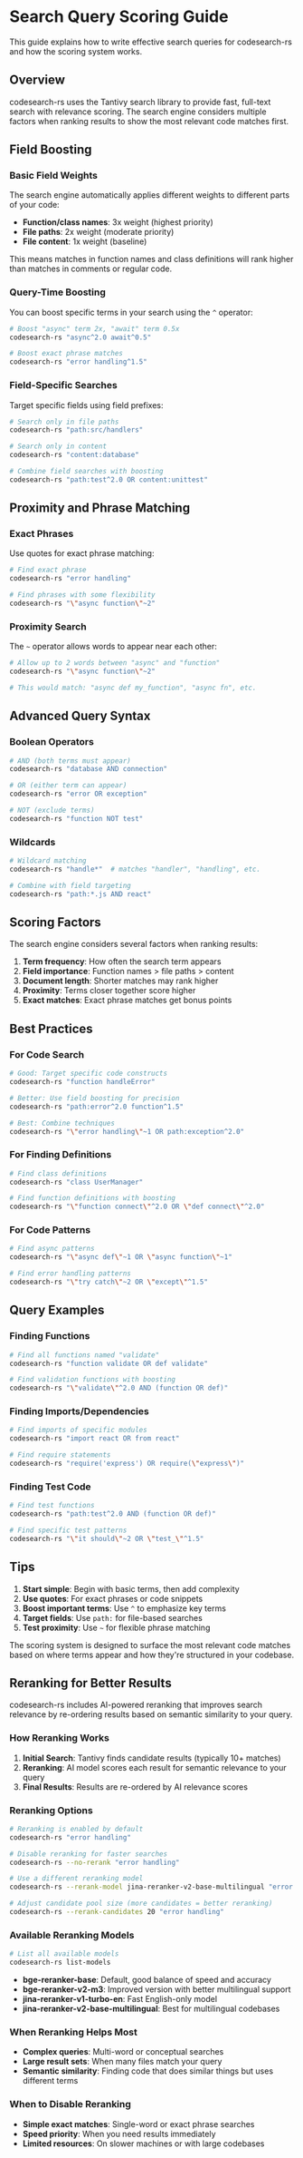 # Search Query Scoring Guide

This guide explains how to write effective search queries for codesearch-rs and how the scoring system works.

## Overview

codesearch-rs uses the Tantivy search library to provide fast, full-text search with relevance scoring. The search engine considers multiple factors when ranking results to show the most relevant code matches first.

## Field Boosting

### Basic Field Weights

The search engine automatically applies different weights to different parts of your code:

- **Function/class names**: 3x weight (highest priority)
- **File paths**: 2x weight (moderate priority)  
- **File content**: 1x weight (baseline)

This means matches in function names and class definitions will rank higher than matches in comments or regular code.

### Query-Time Boosting

You can boost specific terms in your search using the `^` operator:

```bash
# Boost "async" term 2x, "await" term 0.5x
codesearch-rs "async^2.0 await^0.5"

# Boost exact phrase matches
codesearch-rs "error handling^1.5"
```

### Field-Specific Searches

Target specific fields using field prefixes:

```bash
# Search only in file paths
codesearch-rs "path:src/handlers"

# Search only in content
codesearch-rs "content:database"

# Combine field searches with boosting
codesearch-rs "path:test^2.0 OR content:unittest"
```

## Proximity and Phrase Matching

### Exact Phrases

Use quotes for exact phrase matching:

```bash
# Find exact phrase
codesearch-rs "error handling"

# Find phrases with some flexibility
codesearch-rs "\"async function\"~2"
```

### Proximity Search

The `~` operator allows words to appear near each other:

```bash
# Allow up to 2 words between "async" and "function"
codesearch-rs "\"async function\"~2"

# This would match: "async def my_function", "async fn", etc.
```

## Advanced Query Syntax

### Boolean Operators

```bash
# AND (both terms must appear)
codesearch-rs "database AND connection"

# OR (either term can appear)
codesearch-rs "error OR exception"

# NOT (exclude terms)
codesearch-rs "function NOT test"
```

### Wildcards

```bash
# Wildcard matching
codesearch-rs "handle*"  # matches "handler", "handling", etc.

# Combine with field targeting
codesearch-rs "path:*.js AND react"
```

## Scoring Factors

The search engine considers several factors when ranking results:

1. **Term frequency**: How often the search term appears
2. **Field importance**: Function names > file paths > content
3. **Document length**: Shorter matches may rank higher
4. **Proximity**: Terms closer together score higher
5. **Exact matches**: Exact phrase matches get bonus points

## Best Practices

### For Code Search

```bash
# Good: Target specific code constructs
codesearch-rs "function handleError"

# Better: Use field boosting for precision
codesearch-rs "path:error^2.0 function^1.5"

# Best: Combine techniques
codesearch-rs "\"error handling\"~1 OR path:exception^2.0"
```

### For Finding Definitions

```bash
# Find class definitions
codesearch-rs "class UserManager"

# Find function definitions with boosting
codesearch-rs "\"function connect\"^2.0 OR \"def connect\"^2.0"
```

### For Code Patterns

```bash
# Find async patterns
codesearch-rs "\"async def\"~1 OR \"async function\"~1"

# Find error handling patterns
codesearch-rs "\"try catch\"~2 OR \"except\"^1.5"
```

## Query Examples

### Finding Functions
```bash
# Find all functions named "validate"
codesearch-rs "function validate OR def validate"

# Find validation functions with boosting
codesearch-rs "\"validate\"^2.0 AND (function OR def)"
```

### Finding Imports/Dependencies
```bash
# Find imports of specific modules
codesearch-rs "import react OR from react"

# Find require statements
codesearch-rs "require('express') OR require(\"express\")"
```

### Finding Test Code
```bash
# Find test functions
codesearch-rs "path:test^2.0 AND (function OR def)"

# Find specific test patterns
codesearch-rs "\"it should\"~2 OR \"test_\"^1.5"
```

## Tips

1. **Start simple**: Begin with basic terms, then add complexity
2. **Use quotes**: For exact phrases or code snippets
3. **Boost important terms**: Use `^` to emphasize key terms
4. **Target fields**: Use `path:` for file-based searches
5. **Test proximity**: Use `~` for flexible phrase matching

The scoring system is designed to surface the most relevant code matches based on where terms appear and how they're structured in your codebase.

## Reranking for Better Results

codesearch-rs includes AI-powered reranking that improves search relevance by re-ordering results based on semantic similarity to your query.

### How Reranking Works

1. **Initial Search**: Tantivy finds candidate results (typically 10+ matches)
2. **Reranking**: AI model scores each result for semantic relevance to your query
3. **Final Results**: Results are re-ordered by AI relevance scores

### Reranking Options

```bash
# Reranking is enabled by default
codesearch-rs "error handling"

# Disable reranking for faster searches
codesearch-rs --no-rerank "error handling"

# Use a different reranking model
codesearch-rs --rerank-model jina-reranker-v2-base-multilingual "error handling"

# Adjust candidate pool size (more candidates = better reranking)
codesearch-rs --rerank-candidates 20 "error handling"
```

### Available Reranking Models

```bash
# List all available models
codesearch-rs list-models
```

- **bge-reranker-base**: Default, good balance of speed and accuracy
- **bge-reranker-v2-m3**: Improved version with better multilingual support
- **jina-reranker-v1-turbo-en**: Fast English-only model
- **jina-reranker-v2-base-multilingual**: Best for multilingual codebases

### When Reranking Helps Most

- **Complex queries**: Multi-word or conceptual searches
- **Large result sets**: When many files match your query
- **Semantic similarity**: Finding code that does similar things but uses different terms

### When to Disable Reranking

- **Simple exact matches**: Single-word or exact phrase searches
- **Speed priority**: When you need results immediately
- **Limited resources**: On slower machines or with large codebases